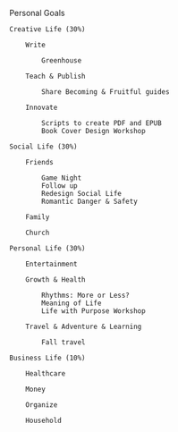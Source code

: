 Personal Goals
    
    Creative Life (30%)
    
        Write

            Greenhouse
            
        Teach & Publish

            Share Becoming & Fruitful guides
            
        Innovate

            Scripts to create PDF and EPUB
            Book Cover Design Workshop
           
    Social Life (30%)
    
        Friends

            Game Night
            Follow up
            Redesign Social Life
            Romantic Danger & Safety
        
        Family
            
        Church
            
    Personal Life (30%)
    
        Entertainment
        
        Growth & Health

            Rhythms: More or Less?
            Meaning of Life
            Life with Purpose Workshop
            
        Travel & Adventure & Learning

            Fall travel
           
    Business Life (10%)
    
        Healthcare
        
        Money
    
        Organize
        
        Household



